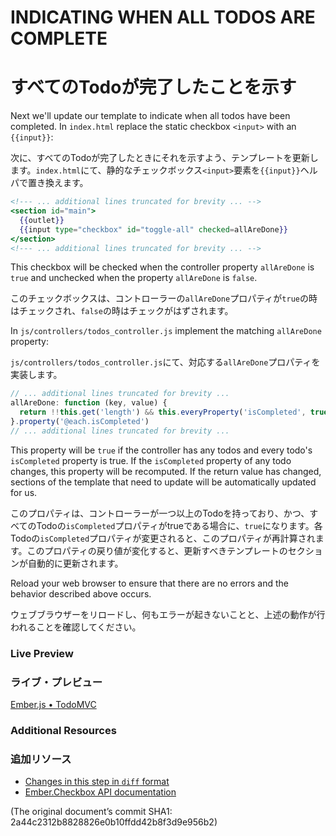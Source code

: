 # INDICATING WHEN ALL TODOS ARE COMPLETE
# すべてのTodoが完了したことを示す

Next we'll update our template to indicate when all todos have been completed. In `index.html` replace the static checkbox `<input>` with an `{{input}}`:

次に、すべてのTodoが完了したときにそれを示すよう、テンプレートを更新します。`index.html`にて、静的なチェックボックス`<input>`要素を`{{input}}`ヘルパで置き換えます。

```handlebars
<!--- ... additional lines truncated for brevity ... -->
<section id="main">
  {{outlet}}
  {{input type="checkbox" id="toggle-all" checked=allAreDone}}
</section>
<!--- ... additional lines truncated for brevity ... -->
```

This checkbox will be checked when the controller property `allAreDone` is `true` and unchecked when the property `allAreDone` is `false`.

このチェックボックスは、コントローラーの`allAreDone`プロパティが`true`の時はチェックされ、`false`の時はチェックがはずされます。

In `js/controllers/todos_controller.js` implement the matching `allAreDone` property:

`js/controllers/todos_controller.js`にて、対応する`allAreDone`プロパティを実装します。

```javascript
// ... additional lines truncated for brevity ...
allAreDone: function (key, value) {
  return !!this.get('length') && this.everyProperty('isCompleted', true);
}.property('@each.isCompleted')
// ... additional lines truncated for brevity ...
```

This property will be `true` if the controller has any todos and every todo's `isCompleted` property is true. If the `isCompleted` property of any todo changes, this property will be recomputed. If the return value has changed, sections of the template that need to update will be automatically updated for us.

このプロパティは、コントローラーが一つ以上のTodoを持っており、かつ、すべてのTodoの`isCompleted`プロパティがtrueである場合に、`true`になります。各Todoの`isCompleted`プロパティが変更されると、このプロパティが再計算されます。このプロパティの戻り値が変化すると、更新すべきテンプレートのセクションが自動的に更新されます。

Reload your web browser to ensure that there are no errors and the behavior described above occurs. 

ウェブブラウザーをリロードし、何もエラーが起きないことと、上述の動作が行われることを確認してください。

### Live Preview
### ライブ・プレビュー
<a class="jsbin-embed" href="http://jsbin.com/IcItARE/1/embed?live">Ember.js • TodoMVC</a><script src="http://static.jsbin.com/js/embed.js"></script>

### Additional Resources
### 追加リソース

  * [Changes in this step in `diff` format](https://github.com/emberjs/quickstart-code-sample/commit/9bf8a430bc4afb06f31be55f63f1d9806e6ab01c)
  * [Ember.Checkbox API documentation](/api/classes/Ember.Checkbox.html)

(The original document’s commit SHA1: 2a44c2312b8828826e0b10ffdd42b8f3d9e956b2)